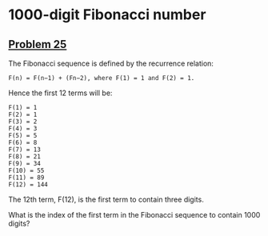 # 1000-digit Fibonacci number
## [Problem 25](https://projecteuler.net/problem=25)

The Fibonacci sequence is defined by the recurrence relation:

    F(n) = F(n−1) + (Fn−2), where F(1) = 1 and F(2) = 1.

Hence the first 12 terms will be:

    F(1) = 1
    F(2) = 1
    F(3) = 2
    F(4) = 3
    F(5) = 5
    F(6) = 8
    F(7) = 13
    F(8) = 21
    F(9) = 34
    F(10) = 55
    F(11) = 89
    F(12) = 144

The 12th term, F(12), is the first term to contain three digits.

What is the index of the first term in the Fibonacci sequence to contain 1000 digits?
